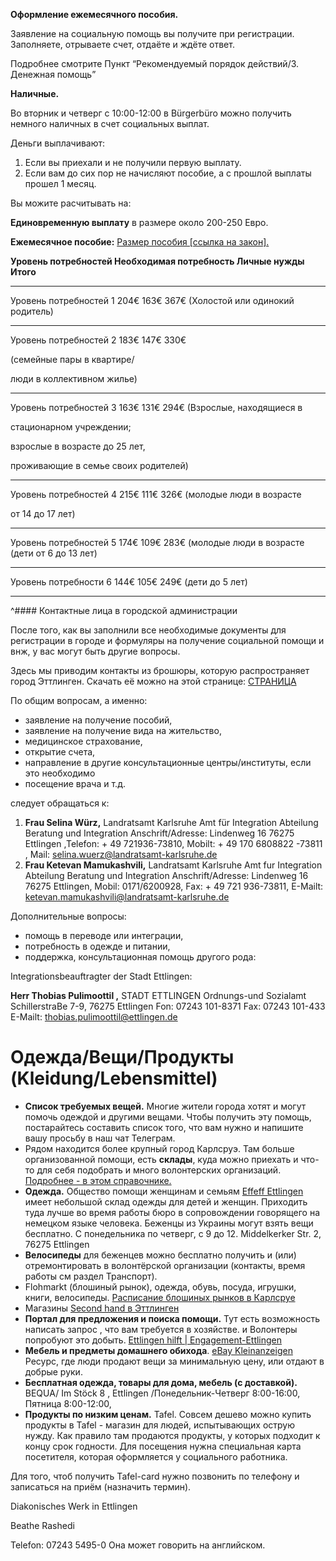 
**Оформление ежемесячного пособия.**

Заявление на социальную помощь вы получите при регистрации. Заполняете, отрываете счет, отдаёте и ждёте ответ.

Подробнее смотрите Пункт “Рекомендуемый порядок действий/3. Денежная помощь”

**Наличные.**

Во вторник и четверг с 10:00-12:00 в Bürgerbüro можно получить немного наличных в счет социальных выплат.

Деньги выплачивают:

1.  Если вы приехали и не получили первую выплату.
2.  Если вам до сих пор не начисляют пособие, а с прошлой выплаты прошел 1 месяц.

Вы можите расчитывать на:

**Единовременную выплату** в размере около 200-250 Евро.

**Ежемесячное пособие:** [Размер пособия [ссылка на закон].](http://www.gesetze-im-internet.de/asylblg/__3a.html)

**Уровень потребностей Необходимая потребность Личные нужды Итого**

---

Уровень потребностей 1 204€ 163€ 367€ (Холостой или одинокий родитель)

---

Уровень потребностей 2 183€ 147€ 330€

(семейные пары в квартире/

люди в коллективном жилье)

---

Уровень потребностей 3 163€ 131€ 294€ (Взрослые, находящиеся в

стационарном учреждении;

взрослые в возрасте до 25 лет,

проживающие в семье своих родителей)

---

Уровень потребностей 4 215€ 111€ 326€ (молодые люди в возрасте

от 14 до 17 лет)

---

Уровень потребностей 5 174€ 109€ 283€ (молодые люди в возрасте (дети от 6 до 13 лет)

---

Уровень потребности 6 144€ 105€ 249€ (дети до 5 лет)

---

^#### Контактные лица в городской администрации

После того, как вы заполнили все необходимые документы для регистрации в городе и формуляры на получение социальной помощи и внж, у вас могут быть другие вопросы.

Здесь мы приводим контакты из брошюры, которую распространяет город Эттлинген. Скачать её можно на этой странице: [СТРАНИЦА](https://www.ettlingen.de/informieren/aktuelles/pressemeldungen/willkomm+ukraine)

По общим вопросам, а именно:

-   заявление на получение пособий,
-   заявление на получение вида на жительство,
-   медицинское страхование,
-   открытие счета,
-   направление в другие консультационные центры/институты, если это необходимо
-   посещение врача и т.д.

следует обращаться к:

1.  **Frau Selina Würz,** Landratsamt Karlsruhe Amt für Integration Abteilung Beratung und Integration Anschrift/Adresse: Lindenweg 16 76275 Ettlingen ,Telefon: + 49 721936-73810, Mobilt: + 49 170 6808822 -73811 , Mail: [selina.wuerz@landratsamt-karlsruhe.de](mailto:selina.wuerz@landratsamt-karlsruhe.de)
2.  **Frau Ketevan Mamukashvili,** Landratsamt Karlsruhe Amt fur Integration Abteilung Beratung und Integration Anschrift/Adresse: Lindenweg 16 76275 Ettlingen, Mobil: 0171/6200928, Fax: + 49 721 936-73811, E-Mailt: [ketevan.mamukashvili@landratsamt-karlsruhe.de](mailto:ketevan.mamukashvili@landratsamt-karlsruhe.de)

Дополнительные вопросы:

-   помощь в переводе или интеграции,
-   потребность в одежде и питании,
-   поддержка, консультационная помощь другого рода:

Integrationsbeauftragter der Stadt Ettlingen:

**Нerr Thobias Pulimoottil ,** STADT ETTLINGEN Ordnungs-und Sozialamt SchillerstraBe 7-9, 76275 Ettlingen Fon: 07243 101-8371 Fax: 07243 101-433 E-Mailt: [thobias.pulimoottil@ettlingen.de](mailto:thobias.pulimoottil@ettlingen.de)

# Одежда/Вещи/Продукты (Kleidung/Lebensmittel)

-   **Список требуемых вещей.** Многие жители города хотят и могут помочь одеждой и другими вещами. Чтобы получить эту помощь, постарайтесь составить список того, что вам нужно и напишите вашу просьбу в наш чат Телеграм.
-   Рядом находится более крупный город Карлсруэ. Там больше организованной помощи, есть **склады**, куда можно приехать и что-то для себя подобрать и много волонтерских организаций. [Подробнее - в этом справочнике.](https://ukraine-karlsruhe.github.io/FAQ/)
-   **Одежда.** Общество помощи женщинам и семьям [Effeff Ettlingen](https://goo.gl/maps/AzViTpTqHjtgqyhYA) имеет небольшой склад одежды для детей и женщин. Приходить туда лучше во время работы бюро в сопровождении говорящего на немецком языке человека. Беженцы из Украины могут взять вещи бесплатно. С понедельника по четверг, с 9 до 12. Middelkerker Str. 2, 76275 Ettlingen
-   **Велосипеды** для беженцев можно бесплатно получить и (или) отремонтировать в волонтёрской организации (контакты, время работы см раздел Транспорт).
-   Flohmarkt (блошиный рынок), одежда, обувь, посуда, игрушки, книги, велосипеды. [Расписание блошиных рынков в Карлсруе](https://www.karlsruhe-erleben.de/einkaufen/maerkte/flohmaerkte)
-   Магазины [Second hand в Эттлинген](https://www.google.com/maps/search/second+hand+ettlingen/@48.9425859,8.4038854,17z/data=!3m1!4b1)
-   **Портал для предложения и поиска помощи.** Тут есть возможность написать запрос , что вам требуется в хозяйстве. и Волонтеры попробуют это добыть. [Ettlingen hilft | Engagement-Ettlingen](https://engagement.ettlingen.de/tapp/671073)
-   **Мебель и предметы домашнего обихода**. [eBay Kleinanzeigen](https://www.ebay-kleinanzeigen.de/) Ресурс, где люди продают вещи за минимальную цену, или отдают в добрые руки.
-   **Бесплатная одежда, товары для дома, мебель (с доставкой).** BEQUA/ Im Stöck 8 , Ettlingen /Понедельник-Четверг 8:00-16:00, Пятница 8:00-12:00,
-   **Продукты по низким ценам.** Tafel. Совсем дешево можно купить продукты в Tafel - магазин для людей, испытывающих острую нужду. Как правило там продаются продукты, у которых подходит к концу срок годности. Для посещения нужна специальная карта посетителя, которая оформляется у социального работника.

Для того, чтоб получить Tafel-card нужно позвонить по телефону и записаться на приём (назначить термин).

Diakonisches Werk in Ettlingen

Beathe Rashedi

Telefon: 07243 5495-0 Она может говорить на английском.